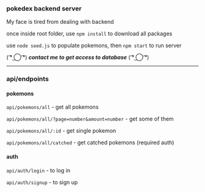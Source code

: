 ### pokedex backend server ###

My face is tired from dealing with backend

once inside root folder, use `npm install` to download all packages

use `node seed.js` to populate pokemons, then `npm start` to run server

( ͡° ͜◯ ͡°) ***contact me to get access to database*** ( ͡° ͜◯ ͡°)

- - - - 

### api/endpoints ###

#### pokemons ####

`api/pokemons/all` - get all pokemons  

`api/pokemons/all/?page=number&amount=number` - get some of them  

`api/pokemons/all/:id` - get single pokemon  

`api/pokemons/all/catched` - get catched pokemons (required auth)  


#### auth ####

`api/auth/login` - to log in  

`api/auth/signup` - to sign up  






